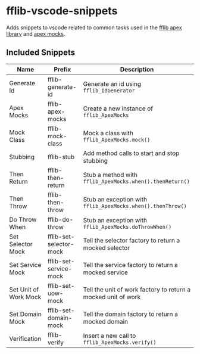 # fflib-vscode-snippets
Adds snippets to vscode related to common tasks used in the [fflib apex library](https://github.com/apex-enterprise-patterns/fflib-apex-common) and [apex mocks](https://github.com/apex-enterprise-patterns/fflib-apex-mocks).

## Included Snippets
| Name | Prefix | Description |
|-----| ------ | --- |
|Generate Id|fflib-generate-id|Generate an id using `fflib_IdGenerator`|
|Apex Mocks|fflib-apex-mocks|Create a new instance of `fflib_ApexMocks`|
|Mock Class|fflib-mock-class|Mock a class with `fflib_ApexMocks.mock()`|
|Stubbing|fflib-stub|Add method calls to start and stop stubbing|
|Then Return|fflib-then-return|Stub a method with `fflib_ApexMocks.when().thenReturn()`|
|Then Throw|fflib-then-throw|Stub an exception with `fflib_ApexMocks.when().thenThrow()`|
|Do Throw When|fflib-do-throw|Stub an exception with `fflib_ApexMocks.doThrowWhen()`|
|Set Selector Mock|fflib-set-selector-mock|Tell the selector factory to return a mocked selector|
|Set Service Mock|fflib-set-service-mock|Tell the service factory to return a mocked service|
|Set Unit of Work Mock|fflib-set-uow-mock|Tell the unit of work factory to return a mocked unit of work|
|Set Domain Mock|fflib-set-domain-mock|Tell the domain factory to return a mocked domain|
|Verification|fflib-verify|Insert a new call to `fflib_ApexMocks.verify()`|


